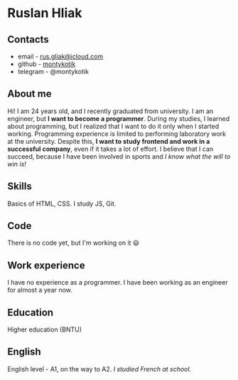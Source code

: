 # Ruslan Hliak

## Contacts
* email - rus.gliak@icloud.com
* github - [montykotik](https://github.com/montykotik)
* telegram - @montykotik

## About me
Hi! I am 24 years old, and I recently graduated from university. 
I am an engineer, but **I want to become a programmer**.
During my studies, I learned about programming, but I realized that I want to do it only when I started working. 
Programming experience is limited to performing laboratory work at the university.
Despite this, **I want to study frontend and work in a successful company**, even if it takes a lot of effort.
I believe that I can succeed, because I have been involved in sports and *I know what the will to win is!*

## Skills
Basics of HTML, CSS. I study JS, Git.

## Code
There is no code yet, but I'm working on it :smiley:

## Work experience
I have no experience as a programmer. I have been working as an engineer for almost a year now.

## Education
Higher education (BNTU)

## English
English level - А1, on the way to А2. *I studied French at school.*
